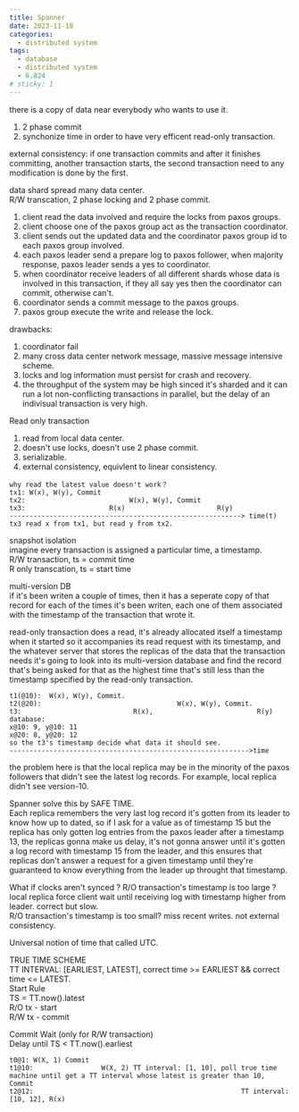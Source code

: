 ```yaml
---
title: Spanner
date: 2023-11-18
categories:
  - distributed system
tags:
  - database
  - distributed system
  - 6.824
# sticky: 1
---
```

there is a copy of data near everybody who wants to use it.  

1. 2 phase commit
2. synchonize time in order to have very efficent read-only transaction.  

external consistency: if one transaction commits and after it finishes committing, another transaction starts, the second transaction need to any modification is done by the first.

data shard spread many data center.   
R/W transcation, 2 phase locking and 2 phase commit.
1. client read the data involved and require the locks from paxos groups.
2. client choose one of the paxos group act as the transaction coordinator.  
3. client sends out the updated data and the coordinator paxos group id to each paxos group involved.
4. each paxos leader send a prepare log to paxos follower, when majority response, paxos leader sends a yes to coordinator.
5. when coordinator receive leaders of all different shards whose data is involved in this transaction, if they all say yes then the coordinator can commit, otherwise can't.
6. coordinator sends a commit message to the paxos groups.
7. paxos group execute the write and release the lock.

drawbacks:  
1. coordinator fail
2. many cross data center network message, massive message intensive scheme.
3. locks and log information must persist for crash and recovery.
4. the throughput of the system may be high sinced it's sharded and it can run a lot non-conflicting transactions in parallel, but the delay of an indivisual transaction is very high.

Read only transaction  
1. read from local data center.
2. doesn't use locks, doesn't use 2 phase commit.
3. serializable.
4. external consistency, equivlent to linear consistency.

```
why read the latest value doesn't work？
tx1: W(x), W(y), Commit
tx2:                          W(x), W(y), Commit
tx3:                     R(x)                       R(y)
----------------------------------------------------------> time(t)
tx3 read x from tx1, but read y from tx2.
```

snapshot isolation  
imagine every transaction is assigned a particular time, a timestamp.  
R/W transaction, ts = commit time    
R only transcation, ts = start time  

multi-version DB  
if it's been writen a couple of times, then it has a seperate copy of that record for each of the times it's been writen, each one of them associated with the timestamp of the transaction that wrote it.  

read-only transaction does a read, it's already allocated itself a timestamp when it started so it accompanies its read request with its timestamp, and the whatever server that stores the replicas of the data that the transaction needs it's going to look into its multi-version database and find the record that's being asked for that as the highest time that's still less than the timestamp specified by the read-only transaction.  

```
t1(@10):  W(x), W(y), Commit.
t2(@20):                                  W(x), W(y), Commit.
t3:                            R(x),                          R(y)
database: 
x@10: 9, y@10: 11
x@20: 8, y@20: 12
so the t3's timestamp decide what data it should see.
------------------------------------------------------------>time
```
the problem here is that the local replica may be in the minority of the paxos followers that didn't see the latest log records. For example, local replica didn't see version-10.   

Spanner solve this by SAFE TIME.  
Each replica remembers the very last log record it's gotten from its leader to know how up to dated, so if I ask for a value as of timestamp 15 but the replica has only gotten log entries from the paxos leader after a timestamp 13, the replicas gonna make us delay, it's not gonna answer until it's gotten a log record with timestamp 15 from the leader, and this ensures that replicas don't answer a request for a given timestamp until they're guaranteed to know everything from the leader up throught that timestamp.  

What if clocks aren't synced ?
R/O transaction's timestamp is too large ? local replica force client wait until receiving log with timestamp higher from leader. correct but slow.    
R/O transaction's timestamp is too small? miss recent writes. not external consistency.  

Universal notion of time that called UTC.  


TRUE TIME SCHEME  
TT INTERVAL: [EARLIEST, LATEST], correct time >= EARLIEST && correct time <= LATEST.  
Start Rule  
TS = TT.now().latest  
R/O tx - start  
R/W tx - commit 

Commit Wait  (only for R/W transaction)  
Delay until TS < TT.now().earliest  

```
t0@1: W(X, 1) Commit
t1@10:                 W(X, 2) TT interval: [1, 10], poll true time machine until get a TT interval whose latest is greater than 10, Commit
t2@12:                                                    TT interval: [10, 12], R(x)
```

